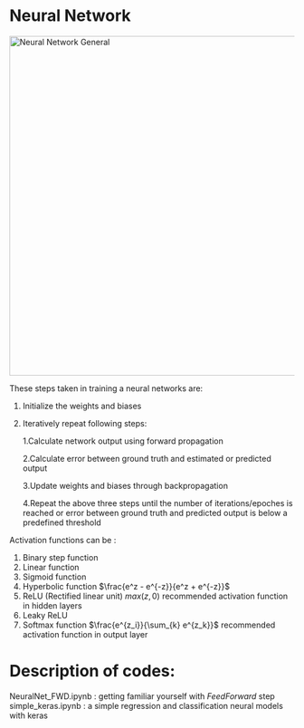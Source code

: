 # Neural Network
<img src="http://cocl.us/general_neural_network" alt="Neural Network General" width="600px">

 These steps taken in training a neural networks are:
 1. Initialize the weights and biases
 2. Iteratively repeat following steps:
    
    1.Calculate network output using forward propagation
    
    2.Calculate error between ground truth and estimated or predicted output
    
    3.Update weights and biases through backpropagation
    
    4.Repeat the above three steps until the number of iterations/epoches is reached or error between ground truth and predicted output is below a predefined threshold
 
Activation functions can be :
1. Binary step function
2. Linear function
3. Sigmoid function
4. Hyperbolic function $\frac{e^z - e^{-z}}{e^z + e^{-z}}$
5. ReLU (Rectified linear unit) $max(z,0)$ recommended activation function in hidden layers
6. Leaky ReLU
7. Softmax function $\frac{e^{z_i}}{\sum_{k} e^{z_k}}$ recommended activation function in output layer

# Description of codes:
NeuralNet_FWD.ipynb    :   getting familiar yourself with $Feed Forward$ step
simple_keras.ipynb     :    a simple regression and classification neural models with keras


